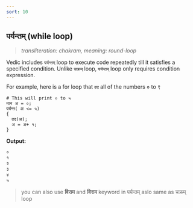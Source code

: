 ```yaml
---
sort: 10
---
```

## पर्यन्तम् (while loop)

>_transliteration: chakram, meaning: round-loop_

Vedic includes `पर्यन्तम्` loop to execute code repeatedly till it satisfies a specified condition. Unlike `चक्रम्` loop, `पर्यन्तम्` loop only requires condition expression.

For example, here is a for loop that `वद` all of the numbers ० to ९

```vedic
# This will print ० to ५
मान अ = ०;
पर्यन्त( अ <= ५)
{
  वद(अ);
  अ = अ+ १;
} 
```

**Output:**

```bash
०
१
२
३
४
५
```

> you can also use **विराम** and **विराम** keyword in पर्यन्तम् aslo same as चक्रम् loop
